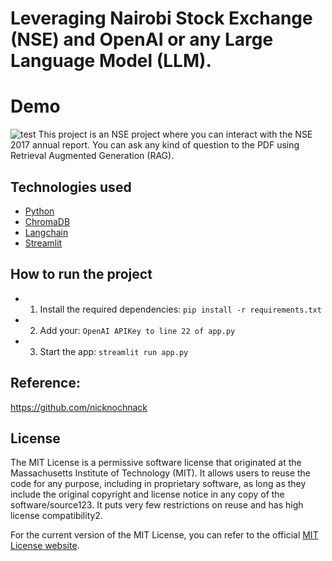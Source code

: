 # Leveraging Nairobi Stock Exchange (NSE) and OpenAI or any Large Language Model (LLM).
# Demo
![test](https://media.licdn.com/dms/image/D4D05AQGmTpIdJDoD2g/videocover-low/0/1693827170845?e=1709110800&v=beta&t=dKdd3Pw4sXPm0W-lAdGvM9ioLBPTktC4GRRwlTHvxMM
)
This project is an NSE project where you can interact with the NSE 2017 annual report.
You can ask any kind of question to the PDF using Retrieval Augmented Generation (RAG).

## Technologies used

- [Python](https://www.python.org/)
- [ChromaDB](https://www.trychroma.com/)
- [Langchain](https://python.langchain.com/docs/get_started/introduction)
- [Streamlit](https://streamlit.io/)

## How to run the project
- 1. Install the required dependencies: `pip install -r requirements.txt`
- 2. Add your: `OpenAI APIKey to line 22 of app.py`
- 3. Start the app: `streamlit run app.py`

## Reference:
https://github.com/nicknochnack

## License

The MIT License is a permissive software license that originated at the Massachusetts Institute of Technology (MIT). It allows users to reuse the code for any purpose, including in proprietary software, as long as they include the original copyright and license notice in any copy of the software/source123. It puts very few restrictions on reuse and has high license compatibility2.

For the current version of the MIT License, you can refer to the official [MIT License website](https://opensource.org/license/mit/).


